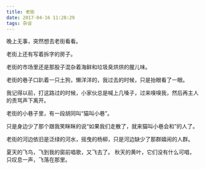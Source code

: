 ```yaml
---
title: 老街
date: 2017-04-16 11:28:29
tags: 杂谈
---
```


晚上无事，突然想去老街看看。

老街上还有写着拆字的房子。

老街的市场里还是那股子混杂着海鲜和垃圾臭烘烘的腥儿味。

老街的巷子口趴着一只土狗，懒洋洋的，我过去的时候，只是抬眼看了一眼。

我记得以前，打这路过的时候，小家伙总是喊上几嗓子，过来嗅嗅我，然后再主人的责骂声下离开。

老街的小巷子里，有一段胡同叫“猫叫小巷”。

只是身边少了那个跟我笑眯眯的说“如果我们走散了，就来猫叫小巷会和”的人了。

老街的河边依旧是泛绿的河水，摇曳的杨柳，只是河边缺少了那群嬉闹的人群。

夏天的飞鸟，飞到我的窗前唱歌，又飞去了。 秋天的黄叶，它们没有什么可唱，只叹息一声，飞落在那里。